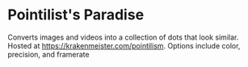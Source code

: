 # Pointilist's Paradise

Converts images and videos into a collection of dots that look similar. Hosted at https://krakenmeister.com/pointilism. Options include color, precision, and framerate
